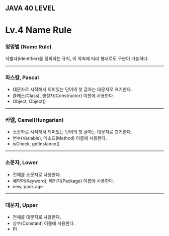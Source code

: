 ## JAVA 40 LEVEL
# Lv.4 Name Rule

### 명명법 (Name Rule)
식별자(Identifier)를 정의하는 규칙, 이 약속에 따라 형태로도 구분이 가능하다. 

---

### 파스칼, Pascal
- 대문자로 시작해서 의미있는 단어의 첫 글자는 대문자로 표기한다.
- 클래스(Class), 생성자(Constructor) 이름에 사용한다.
- Object, Object()

---

### 카멜, Camel(Hungarian)
- 소문자로 시작해서 의미있는 단어의 첫 글자는 대문자료 표기한다.
- 변수(Variable), 메소드(Method) 이름에 사용한다.
- isCheck, getInstance()

---

### 소문자, Lower
- 전체를 소문자로 사용한다.
- 예약어(Keyword), 패키지(Package) 이름에 사용한다.
- new, pack.age

---

### 대문자, Upper
- 전체를 대문자로 사용한다.
- 상수(Constant) 이름에 사용한다.
- PI